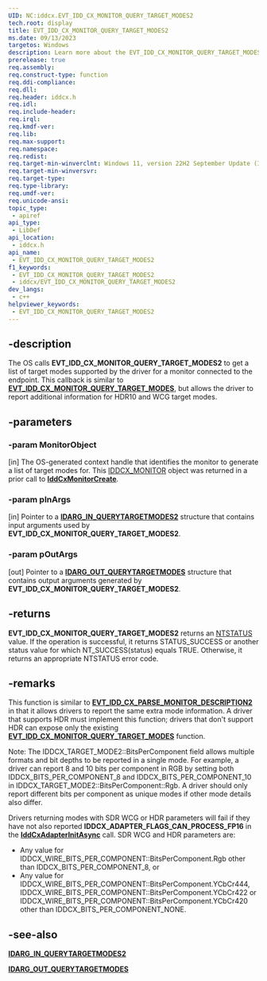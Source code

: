 ```yaml
---
UID: NC:iddcx.EVT_IDD_CX_MONITOR_QUERY_TARGET_MODES2
tech.root: display
title: EVT_IDD_CX_MONITOR_QUERY_TARGET_MODES2
ms.date: 09/13/2023
targetos: Windows
description: Learn more about the EVT_IDD_CX_MONITOR_QUERY_TARGET_MODES2 callback function.
prerelease: true
req.assembly: 
req.construct-type: function
req.ddi-compliance: 
req.dll: 
req.header: iddcx.h
req.idl: 
req.include-header: 
req.irql: 
req.kmdf-ver: 
req.lib: 
req.max-support: 
req.namespace: 
req.redist: 
req.target-min-winverclnt: Windows 11, version 22H2 September Update (IddCx version 1.10)
req.target-min-winversvr: 
req.target-type: 
req.type-library: 
req.umdf-ver: 
req.unicode-ansi: 
topic_type:
 - apiref
api_type:
 - LibDef
api_location:
 - iddcx.h
api_name:
 - EVT_IDD_CX_MONITOR_QUERY_TARGET_MODES2
f1_keywords:
 - EVT_IDD_CX_MONITOR_QUERY_TARGET_MODES2
 - iddcx/EVT_IDD_CX_MONITOR_QUERY_TARGET_MODES2
dev_langs:
 - c++
helpviewer_keywords:
 - EVT_IDD_CX_MONITOR_QUERY_TARGET_MODES2
---
```


## -description

The OS calls **EVT_IDD_CX_MONITOR_QUERY_TARGET_MODES2** to get a list of target modes supported by the driver for a monitor connected to the endpoint. This callback is similar to [**EVT_IDD_CX_MONITOR_QUERY_TARGET_MODES**](nc-iddcx-evt_idd_cx_monitor_query_target_modes.md), but allows the driver to report additional information for HDR10 and WCG target modes.

## -parameters

### -param MonitorObject

[in] The OS-generated context handle that identifies the monitor to generate a list of target modes for. This [IDDCX_MONITOR](/windows-hardware/drivers/display/iddcx-objects#iddcx_monitor) object was returned in a prior call to [**IddCxMonitorCreate**](nf-iddcx-iddcxmonitorcreate.md).

### -param pInArgs

[in] Pointer to a [**IDARG_IN_QUERYTARGETMODES2**](ns-iddcx-idarg_in_querytargetmodes2.md) structure that contains input arguments used by **EVT_IDD_CX_MONITOR_QUERY_TARGET_MODES2**.

### -param pOutArgs

[out] Pointer to a [**IDARG_OUT_QUERYTARGETMODES**](ns-iddcx-idarg_out_querytargetmodes.md) structure that contains output arguments generated by **EVT_IDD_CX_MONITOR_QUERY_TARGET_MODES2**.

## -returns

**EVT_IDD_CX_MONITOR_QUERY_TARGET_MODES2** returns an [NTSTATUS](/windows-hardware/drivers/kernel/ntstatus-values) value. If the operation is successful, it returns STATUS_SUCCESS or another status value for which NT_SUCCESS(status) equals TRUE. Otherwise, it returns an appropriate NTSTATUS error code.

## -remarks

This function is similar to [**EVT_IDD_CX_PARSE_MONITOR_DESCRIPTION2**](nc-iddcx-evt_idd_cx_parse_monitor_description2.md) in that it allows drivers to report the same extra mode information. A driver that supports HDR must implement this function; drivers that don't support HDR can expose only the existing [**EVT_IDD_CX_MONITOR_QUERY_TARGET_MODES**](nc-iddcx-evt_idd_cx_monitor_query_target_modes.md) function.

Note: The IDDCX_TARGET_MODE2::BitsPerComponent field allows multiple formats and bit depths to be reported in a single mode. For example, a driver can report 8 and 10 bits per component in RGB by setting both IDDCX_BITS_PER_COMPONENT_8 and IDDCX_BITS_PER_COMPONENT_10 in IDDCX_TARGET_MODE2::BitsPerComponent::Rgb. A driver should only report different bits per component as unique modes if other mode details also differ.

Drivers returning modes with SDR WCG or HDR parameters will fail if they have not also reported **IDDCX_ADAPTER_FLAGS_CAN_PROCESS_FP16** in the [**IddCxAdapterInitAsync**](nf-iddcx-iddcxadapterinitasync.md) call. SDR WCG and HDR parameters are:

* Any value for IDDCX_WIRE_BITS_PER_COMPONENT::BitsPerComponent.Rgb other than IDDCX_BITS_PER_COMPONENT_8, or
* Any value for IDDCX_WIRE_BITS_PER_COMPONENT::BitsPerComponent.YCbCr444, IDDCX_WIRE_BITS_PER_COMPONENT::BitsPerComponent.YCbCr422 or IDDCX_WIRE_BITS_PER_COMPONENT::BitsPerComponent.YCbCr420 other than IDDCX_BITS_PER_COMPONENT_NONE.

## -see-also

[**IDARG_IN_QUERYTARGETMODES2**](ns-iddcx-idarg_in_querytargetmodes2.md)

[**IDARG_OUT_QUERYTARGETMODES**](ns-iddcx-idarg_out_querytargetmodes.md)
